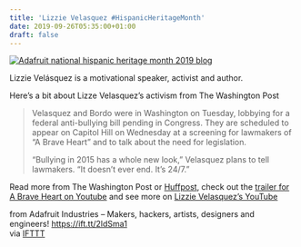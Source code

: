 ```yaml
---
title: 'Lizzie Velasquez #HispanicHeritageMonth'
date: 2019-09-26T05:35:00+01:00
draft: false
---
```


[![Adafruit national hispanic heritage month 2019 blog](https://cdn-blog.adafruit.com/uploads/2019/09/adafruit_national_hispanic_heritage_month_2019_blog-4.jpg "adafruit_national_hispanic_heritage_month_2019_blog.jpg")](https://blog.adafruit.com/tag/national-hispanic-american-heritage-month/)

Lizzie Velásquez is a motivational speaker, activist and author.

Here’s a bit about Lizze Velasquez’s activism from The Washington Post

> Velasquez and Bordo were in Washington on Tuesday, lobbying for a federal anti-bullying bill pending in Congress. They are scheduled to appear on Capitol Hill on Wednesday at a screening for lawmakers of “A Brave Heart” and to talk about the need for legislation.
> 
> “Bullying in 2015 has a whole new look,” Velasquez plans to tell lawmakers. “It doesn’t ever end. It’s 24/7.”

Read more from The Washington Post or [Huffpost](https://www.huffpost.com/entry/lizzie-velasquez-on-how-she-turned-others-hate-into-self-love_n_56e87636e4b0b25c9183ab9f), check out the [trailer for A Brave Heart on Youtube](https://youtu.be/mQXPFURgcfw) and see more on [Lizzie Velasquez’s YouTube](https://www.youtube.com/channel/UCJ7ipPF4AXSM-4tmXjCCCHQ)

  
  
from Adafruit Industries – Makers, hackers, artists, designers and engineers! https://ift.tt/2ldSma1  
via [IFTTT](https://ifttt.com/?ref=da&site=blogger)